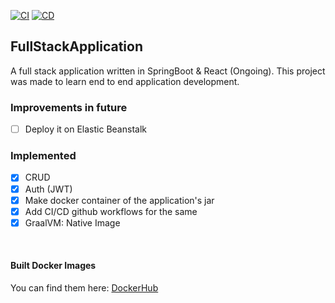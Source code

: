 [![CI](https://github.com/heyrmi/FullStackApplication/actions/workflows/build.yml/badge.svg?branch=master)](https://github.com/heyrmi/FullStackApplication/actions/workflows/build.yml)
[![CD](https://github.com/heyrmi/FullStackApplication/actions/workflows/deploy.yml/badge.svg?branch=master)](https://github.com/heyrmi/FullStackApplication/actions/workflows/deploy.yml)

## FullStackApplication

A full stack application written in SpringBoot & React (Ongoing).
This project was made to learn end to end application development.

### Improvements in future

- [ ] Deploy it on Elastic Beanstalk

### Implemented

- [x] CRUD
- [x] Auth (JWT)
- [x] Make docker container of the application's jar
- [x] Add CI/CD github workflows for the same
- [x] GraalVM: Native Image

<br>

#### Built Docker Images

You can find them here: [DockerHub](https://hub.docker.com/r/heyrmi/full-stack-application)
